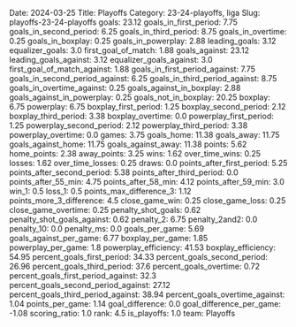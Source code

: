 Date: 2024-03-25
Title: Playoffs
Category: 23-24-playoffs, liga
Slug: playoffs-23-24-playoffs
goals: 23.12
goals_in_first_period: 7.75
goals_in_second_period: 6.25
goals_in_third_period: 8.75
goals_in_overtime: 0.25
goals_in_boxplay: 0.25
goals_in_powerplay: 2.88
leading_goals: 3.12
equalizer_goals: 3.0
first_goal_of_match: 1.88
goals_against: 23.12
leading_goals_against: 3.12
equalizer_goals_against: 3.0
first_goal_of_match_against: 1.88
goals_in_first_period_against: 7.75
goals_in_second_period_against: 6.25
goals_in_third_period_against: 8.75
goals_in_overtime_against: 0.25
goals_against_in_boxplay: 2.88
goals_against_in_powerplay: 0.25
goals_not_in_boxplay: 20.25
boxplay: 6.75
powerplay: 6.75
boxplay_first_period: 1.25
boxplay_second_period: 2.12
boxplay_third_period: 3.38
boxplay_overtime: 0.0
powerplay_first_period: 1.25
powerplay_second_period: 2.12
powerplay_third_period: 3.38
powerplay_overtime: 0.0
games: 3.75
goals_home: 11.38
goals_away: 11.75
goals_against_home: 11.75
goals_against_away: 11.38
points: 5.62
home_points: 2.38
away_points: 3.25
wins: 1.62
over_time_wins: 0.25
losses: 1.62
over_time_losses: 0.25
draws: 0.0
points_after_first_period: 5.25
points_after_second_period: 5.38
points_after_third_period: 0.0
points_after_55_min: 4.75
points_after_58_min: 4.12
points_after_59_min: 3.0
win_1: 0.5
loss_1: 0.5
points_max_difference_3: 1.12
points_more_3_difference: 4.5
close_game_win: 0.25
close_game_loss: 0.25
close_game_overtime: 0.25
penalty_shot_goals: 0.62
penalty_shot_goals_against: 0.62
penalty_2: 6.75
penalty_2and2: 0.0
penalty_10: 0.0
penalty_ms: 0.0
goals_per_game: 5.69
goals_against_per_game: 6.77
boxplay_per_game: 1.85
powerplay_per_game: 1.8
powerplay_efficiency: 41.53
boxplay_efficiency: 54.95
percent_goals_first_period: 34.33
percent_goals_second_period: 26.96
percent_goals_third_period: 37.6
percent_goals_overtime: 0.72
percent_goals_first_period_against: 32.3
percent_goals_second_period_against: 27.12
percent_goals_third_period_against: 38.94
percent_goals_overtime_against: 1.04
points_per_game: 1.14
goal_difference: 0.0
goal_difference_per_game: -1.08
scoring_ratio: 1.0
rank: 4.5
is_playoffs: 1.0
team: Playoffs
